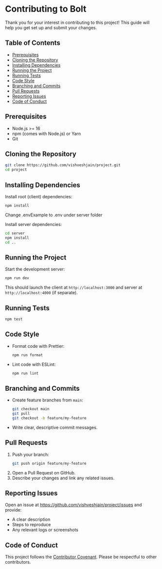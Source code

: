# Contributing to Bolt

Thank you for your interest in contributing to this project! This guide will help you get set up and submit your changes.

## Table of Contents
- [Prerequisites](#prerequisites)
- [Cloning the Repository](#cloning-the-repository)
- [Installing Dependencies](#installing-dependencies)
- [Running the Project](#running-the-project)
- [Running Tests](#running-tests)
- [Code Style](#code-style)
- [Branching and Commits](#branching-and-commits)
- [Pull Requests](#pull-requests)
- [Reporting Issues](#reporting-issues)
- [Code of Conduct](#code-of-conduct)

## Prerequisites
- Node.js >= 16
- npm (comes with Node.js) or Yarn
- Git

## Cloning the Repository
```bash
git clone https://github.com/vishveshjain/project.git
cd project
```

## Installing Dependencies
Install root (client) dependencies:
```bash
npm install
```
Change .envExample to .env under server folder

Install server dependencies:
```bash
cd server
npm install
cd ..
```

## Running the Project
Start the development server:
```bash
npm run dev
```
This should launch the client at `http://localhost:3000` and server at `http://localhost:4000` (if separate).

## Running Tests
```bash
npm test
```

## Code Style
- Format code with Prettier:
  ```bash
  npm run format
  ```
- Lint code with ESLint:
  ```bash
  npm run lint
  ```

## Branching and Commits
- Create feature branches from `main`:
  ```bash
  git checkout main
  git pull
  git checkout -b feature/my-feature
  ```
- Write clear, descriptive commit messages.

## Pull Requests
1. Push your branch:
   ```bash
   git push origin feature/my-feature
   ```
2. Open a Pull Request on GitHub.
3. Describe your changes and link any related issues.

## Reporting Issues
Open an issue at https://github.com/vishveshjain/project/issues and provide:
- A clear description
- Steps to reproduce
- Any relevant logs or screenshots

## Code of Conduct
This project follows the [Contributor Covenant](https://www.contributor-covenant.org/). Please be respectful to other contributors.
